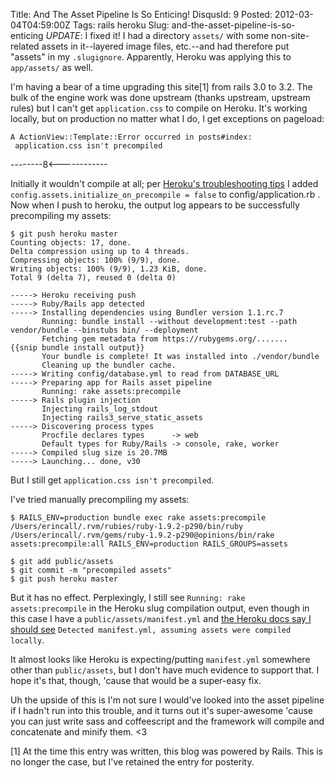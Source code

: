 Title: And The Asset Pipeline Is So Enticing!
DisqusId: 9
Posted: 2012-03-04T04:59:00Z
Tags:
    rails
    heroku
Slug: and-the-asset-pipeline-is-so-enticing
*UPDATE*: I fixed it! I had a directory `assets/` with some non-site-related assets in it--layered image files, etc.--and had therefore put "assets" in my `.slugignore`. Apparently, Heroku was applying this to `app/assets/` as well.

I'm having a bear of a time upgrading this site[1] from rails 3.0 to 3.2. The bulk of the engine work was done upstream (thanks upstream, upstream rules) but I can't get `application.css` to compile on Heroku. It's working locally, but on production no matter what I do, I get exceptions on pageload:

```
A ActionView::Template::Error occurred in posts#index:
 application.css isn't precompiled
```

--------8<------------

Initially it wouldn't compile at all; per [Heroku's troubleshooting tips](http://devcenter.heroku.com/articles/rails3x-asset-pipeline-cedar#troubleshooting) I added `config.assets.initialize_on_precompile = false` to config/application.rb . Now when I push to heroku, the output log appears to be successfully precompiling my assets:

```
$ git push heroku master
Counting objects: 17, done.
Delta compression using up to 4 threads.
Compressing objects: 100% (9/9), done.
Writing objects: 100% (9/9), 1.23 KiB, done.
Total 9 (delta 7), reused 0 (delta 0)

-----> Heroku receiving push
-----> Ruby/Rails app detected
-----> Installing dependencies using Bundler version 1.1.rc.7
       Running: bundle install --without development:test --path vendor/bundle --binstubs bin/ --deployment
       Fetching gem metadata from https://rubygems.org/.......
{{snip bundle install output}}
       Your bundle is complete! It was installed into ./vendor/bundle
       Cleaning up the bundler cache.
-----> Writing config/database.yml to read from DATABASE_URL
-----> Preparing app for Rails asset pipeline
       Running: rake assets:precompile
-----> Rails plugin injection
       Injecting rails_log_stdout
       Injecting rails3_serve_static_assets
-----> Discovering process types
       Procfile declares types      -> web
       Default types for Ruby/Rails -> console, rake, worker
-----> Compiled slug size is 20.7MB
-----> Launching... done, v30
```

But I still get `application.css isn't precompiled`.

I've tried manually precompiling my assets:

```
$ RAILS_ENV=production bundle exec rake assets:precompile
/Users/erincall/.rvm/rubies/ruby-1.9.2-p290/bin/ruby /Users/erincall/.rvm/gems/ruby-1.9.2-p290@opinions/bin/rake assets:precompile:all RAILS_ENV=production RAILS_GROUPS=assets

$ git add public/assets
$ git commit -m "precompiled assets"
$ git push heroku master
```

But it has no effect. Perplexingly, I still see `Running: rake assets:precompile` in the Heroku slug compilation output, even though in this case I have a `public/assets/manifest.yml` and [the Heroku docs say I should see](http://devcenter.heroku.com/articles/rails3x-asset-pipeline-cedar) `Detected manifest.yml, assuming assets were compiled locally`.

It almost looks like Heroku is expecting/putting `manifest.yml` somewhere other than `public/assets`, but I don't have much evidence to support that. I hope it's that, though, 'cause that would be a super-easy fix.

Uh the upside of this is I'm not sure I would've looked into the asset pipeline if I hadn't run into this trouble, and it turns out it's super-awesome 'cause you can just write sass and coffeescript and the framework will compile and concatenate and minify them. <3

[1] At the time this entry was written, this blog was powered by Rails. This is no longer the case, but I've retained the entry for posterity.
